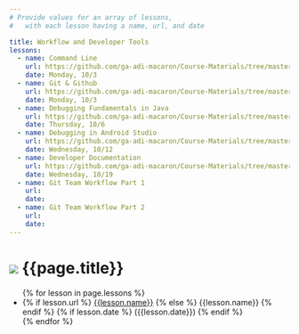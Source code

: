 ```yaml
---
# Provide values for an array of lessons,
#   with each lesson having a name, url, and date

title: Workflow and Developer Tools
lessons:
  - name: Command Line
    url: https://github.com/ga-adi-macaron/Course-Materials/tree/master/lessons/workflow-and-dev-tools/os-navigation-lesson
    date: Monday, 10/3
  - name: Git & Github
    url: https://github.com/ga-adi-macaron/Course-Materials/tree/master/lessons/workflow-and-dev-tools/git-github-lesson
    date: Monday, 10/3
  - name: Debugging Fundamentals in Java
    url: https://github.com/ga-adi-macaron/Course-Materials/tree/master/lessons/programming-fundamentals-in-java/debugging-fundamentals-in-java-lesson
    date: Thursday, 10/6
  - name: Debugging in Android Studio
    url: https://github.com/ga-adi-macaron/Course-Materials/tree/master/lessons/workflow-and-dev-tools/debugging-in-android-lesson
    date: Wednesday, 10/12
  - name: Developer Documentation
    url: https://github.com/ga-adi-macaron/Course-Materials/tree/master/lessons/workflow-and-dev-tools/developer-documentation-lesson
    date: Wednesday, 10/19
  - name: Git Team Workflow Part 1
    url: 
    date: 
  - name: Git Team Workflow Part 2
    url: 
    date: 
---
```


# ![](https://ga-dash.s3.amazonaws.com/production/assets/logo-9f88ae6c9c3871690e33280fcf557f33.png) {{page.title}}

<ul>
  {% for lesson in page.lessons %}
  <li>
    {% if lesson.url %}
      <a href="{{lesson.url}}">{{lesson.name}}</a>
    {% else %}
      {{lesson.name}}
    {% endif %}
    {% if lesson.date %}
      ({{lesson.date}})
    {% endif %}
  </li>
  {% endfor %}
</ul>
